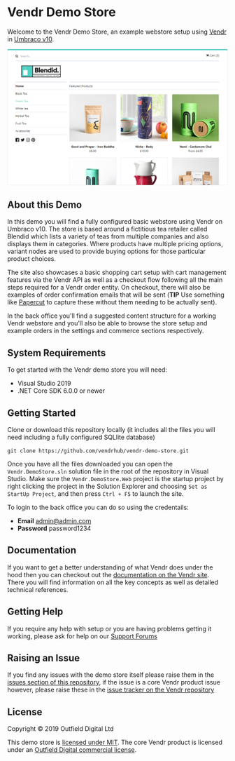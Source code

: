 # Vendr Demo Store

Welcome to the Vendr Demo Store, an example webstore setup using [Vendr](http://getvendr.net) in [Umbraco v10](https://umbraco.com).

![Screenshot](assets/screenshot.png)

## About this Demo

In this demo you will find a fully configured basic webstore using Vendr on Umbraco v10. The store is based around a fictitious tea retailer called Blendid which lists a variety of teas from multiple companies and also displays them in categories. Where products have multiple pricing options, variant nodes are used to provide buying options for those particular product choices.

The site also showcases a basic shopping cart setup with cart management features via the Vendr API as well as a checkout flow following all the main steps required for a Vendr order entity. On checkout, there will also be examples of order confirmation emails that will be sent (**TIP** Use something like [Papercut](https://github.com/ChangemakerStudios/Papercut) to capture these without them needing to be actually sent).

In the back office you'll find a suggested content structure for a working Vendr webstore and you'll also be able to browse the store setup and example orders in the settings and commerce sections respectively.

## System Requirements

To get started with the Vendr demo store you will need:

* Visual Studio 2019
* .NET Core SDK 6.0.0 or newer

## Getting Started

Clone or download this repository locally (it includes all the files you will need including a fully configured SQLlite database)

````
git clone https://github.com/vendrhub/vendr-demo-store.git
````

Once you have all the files downloaded you can open the `Vendr.DemoStore.sln` solution file in the root of the repository in Visual Studio. Make sure the `Vendr.DemoStore.Web` project is the startup project by right clicking the project in the Solution Explorer and choosing `Set as StartUp Project`, and then press `Ctrl + F5` to launch the site.

To login to the back office you can do so using the credentails:

* **Email** admin@admin.com
* **Password** password1234

## Documentation

If you want to get a better understanding of what Vendr does under the hood then you can checkout out the [documentation on the Vendr site](https://vendr.net/docs/). There you will find information on all the key concepts as well as detailed technical references.

## Getting Help

If you require any help with setup or you are having problems getting it working, please ask for help on our [Support Forums](https://our.umbraco.com/packages/website-utilities/vendr/vendr-support/)

## Raising an Issue

If you find any issues with the demo store itself please raise them in the [issues section of this repository](https://github.com/vendrhub/vendr-demo-store/issues), if the issue is a core Vendr product issue however, please raise these in the [issue tracker on the Vendr repository](https://github.com/vendrhub/vendr/issues)

## License

Copyright © 2019 Outfield Digital Ltd

This demo store is [licensed under MIT](LICENSE.md). The core Vendr product is licensed under an [Outfield Digital commercial license](https://vendr.net/licence-agreement/).

